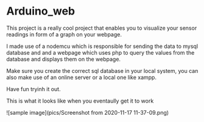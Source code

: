 # Arduino_web

This project is a really cool project that enables you to visualize your sensor readings in form of a graph on your webpage.

I made use of a nodemcu which is responsible for sending the data to mysql database and and a webpage which uses php to query the values from the database and displays them on the webpage.

Make sure you create the correct sql database in your local system, you can also make use of an online server or a local one like xampp.


Have fun tryinh it out.

This is what it looks like when you eventaully get it to work


![sample image](pics/Screenshot from 2020-11-17 11-37-09.png)
